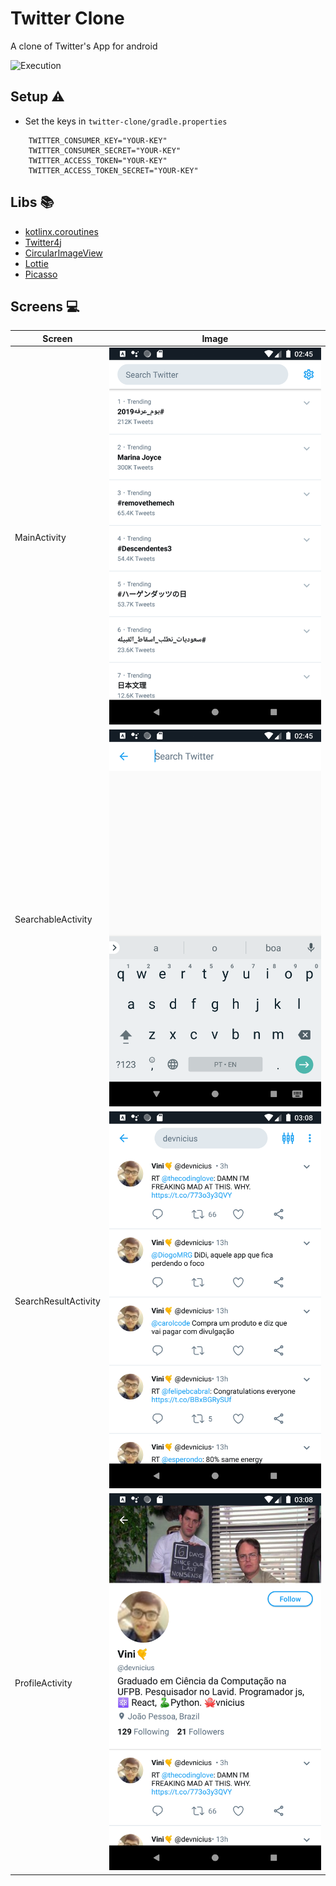 # Twitter Clone

A clone of Twitter's App for android

![Execution](/images/exec.gif)

## Setup ⚠️

- Set the keys in `twitter-clone/gradle.properties`

```
    TWITTER_CONSUMER_KEY="YOUR-KEY"
    TWITTER_CONSUMER_SECRET="YOUR-KEY"
    TWITTER_ACCESS_TOKEN="YOUR-KEY"
    TWITTER_ACCESS_TOKEN_SECRET="YOUR-KEY"
```

## Libs 📚

- [kotlinx.coroutines](https://github.com/Kotlin/kotlinx.coroutines)
- [Twitter4j](https://github.com/Twitter4J/Twitter4J)
- [CircularImageView](https://github.com/hdodenhof/CircleImageView)
- [Lottie](https://github.com/airbnb/lottie-android)
- [Picasso](https://github.com/square/picasso)

## Screens 💻

| Screen               | Image                                               |
| -------------------- | --------------------------------------------------- |
| MainActivity         | ![Main Activity](/images/main.png)                  |
| SearchableActivity   | ![Searchable Activity](/images/searchable.png)      |
| SearchResultActivity | ![Search Result Activity](/images/searchresult.png) |
| ProfileActivity      | ![Profile Activity](/images/profile.png)            |
